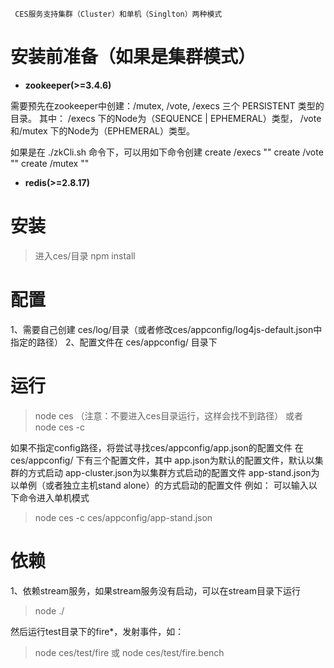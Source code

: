      CES服务支持集群（Cluster）和单机（Singlton）两种模式

# 安装前准备（如果是集群模式）

* **zookeeper(>=3.4.6)**

需要预先在zookeeper中创建：/mutex, /vote, /execs 三个 PERSISTENT 类型的目录。
其中：
/execs 下的Node为（SEQUENCE | EPHEMERAL）类型，
/vote和/mutex 下的Node为（EPHEMERAL）类型。

如果是在 ./zkCli.sh 命令下，可以用如下命令创建
create /execs ""
create /vote ""
create /mutex ""

* **redis(>=2.8.17)**

# 安装

> 进入ces/目录
> npm install

# 配置

1、需要自己创建 ces/log/目录（或者修改ces/appconfig/log4js-default.json中指定的路径）
2、配置文件在 ces/appconfig/ 目录下

# 运行

> node ces （注意：不要进入ces目录运行，这样会找不到路径）
或者
> node ces -c <your app_config.json path>

如果不指定config路径，将尝试寻找ces/appconfig/app.json的配置文件
在ces/appconfig/ 下有三个配置文件，其中
app.json为默认的配置文件，默认以集群的方式启动
app-cluster.json为以集群方式启动的配置文件
app-stand.json为以单例（或者独立主机stand alone）的方式启动的配置文件
例如：
可以输入以下命令进入单机模式
>node ces -c ces/appconfig/app-stand.json

# 依赖

1、依赖stream服务，如果stream服务没有启动，可以在stream目录下运行
>node ./

然后运行test目录下的fire*，发射事件，如：
> node ces/test/fire
或
> node ces/test/fire.bench
